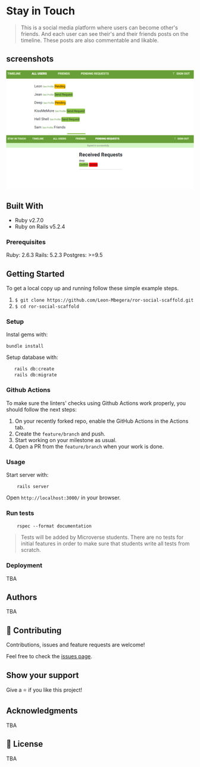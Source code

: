 # Stay in Touch

> This is a social media platform where users can become other's friends. And each user can see their's and their friends posts on the timeline. These posts are also commentable and likable.


## screenshots
<img src="app\assets\images\users.png" alt="screeshot of user">
<img src="app\assets\images\unconfirmed-requests.png" alt="screeshot of unconfirmed-request">

## Built With

- Ruby v2.7.0
- Ruby on Rails v5.2.4


### Prerequisites

Ruby: 2.6.3
Rails: 5.2.3
Postgres: >=9.5


## Getting Started

To get a local copy up and running follow these simple example steps.
1. `$ git clone https://github.com/Leon-Mbegera/ror-social-scaffold.git`
2. `$ cd ror-social-scaffold`

### Setup

Instal gems with:

```
bundle install
```

Setup database with:

```
   rails db:create
   rails db:migrate
```

### Github Actions

To make sure the linters' checks using Github Actions work properly, you should follow the next steps:

1. On your recently forked repo, enable the GitHub Actions in the Actions tab.
2. Create the `feature/branch` and push.
3. Start working on your milestone as usual.
4. Open a PR from the `feature/branch` when your work is done.


### Usage

Start server with:

```
    rails server
```

Open `http://localhost:3000/` in your browser.

### Run tests

```
    rspec --format documentation
```

> Tests will be added by Microverse students. There are no tests for initial features in order to make sure that students write all tests from scratch.

### Deployment

TBA

## Authors

TBA

## 🤝 Contributing

Contributions, issues and feature requests are welcome!

Feel free to check the [issues page](issues/).

## Show your support

Give a ⭐️ if you like this project!

## Acknowledgments

TBA

## 📝 License

TBA

